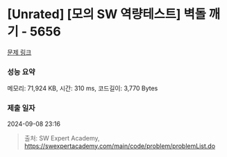 # [Unrated] [모의 SW 역량테스트] 벽돌 깨기 - 5656 

[문제 링크](https://swexpertacademy.com/main/code/problem/problemDetail.do?contestProbId=AWXRQm6qfL0DFAUo) 

### 성능 요약

메모리: 71,924 KB, 시간: 310 ms, 코드길이: 3,770 Bytes

### 제출 일자

2024-09-08 23:16



> 출처: SW Expert Academy, https://swexpertacademy.com/main/code/problem/problemList.do